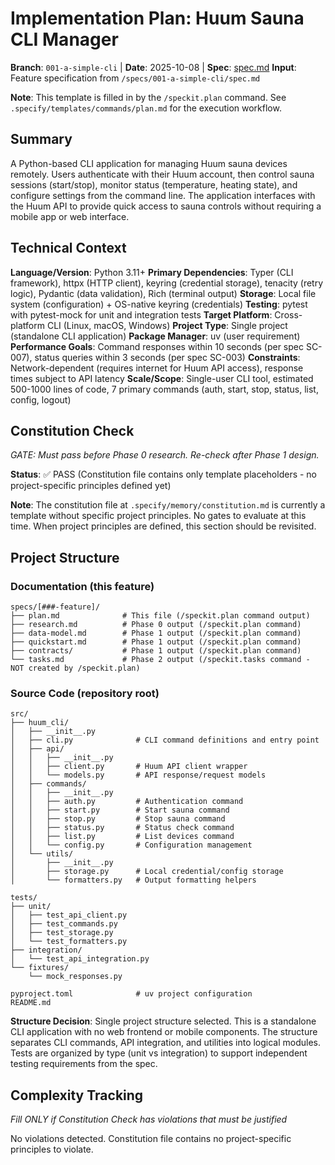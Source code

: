 # Implementation Plan: Huum Sauna CLI Manager

**Branch**: `001-a-simple-cli` | **Date**: 2025-10-08 | **Spec**: [spec.md](./spec.md)
**Input**: Feature specification from `/specs/001-a-simple-cli/spec.md`

**Note**: This template is filled in by the `/speckit.plan` command. See `.specify/templates/commands/plan.md` for the execution workflow.

## Summary

A Python-based CLI application for managing Huum sauna devices remotely. Users authenticate with their Huum account, then control sauna sessions (start/stop), monitor status (temperature, heating state), and configure settings from the command line. The application interfaces with the Huum API to provide quick access to sauna controls without requiring a mobile app or web interface.

## Technical Context

**Language/Version**: Python 3.11+
**Primary Dependencies**: Typer (CLI framework), httpx (HTTP client), keyring (credential storage), tenacity (retry logic), Pydantic (data validation), Rich (terminal output)
**Storage**: Local file system (configuration) + OS-native keyring (credentials)
**Testing**: pytest with pytest-mock for unit and integration tests
**Target Platform**: Cross-platform CLI (Linux, macOS, Windows)
**Project Type**: Single project (standalone CLI application)
**Package Manager**: uv (user requirement)
**Performance Goals**: Command responses within 10 seconds (per spec SC-007), status queries within 3 seconds (per spec SC-003)
**Constraints**: Network-dependent (requires internet for Huum API access), response times subject to API latency
**Scale/Scope**: Single-user CLI tool, estimated 500-1000 lines of code, 7 primary commands (auth, start, stop, status, list, config, logout)

## Constitution Check

*GATE: Must pass before Phase 0 research. Re-check after Phase 1 design.*

**Status**: ✅ PASS (Constitution file contains only template placeholders - no project-specific principles defined yet)

**Note**: The constitution file at `.specify/memory/constitution.md` is currently a template without specific project principles. No gates to evaluate at this time. When project principles are defined, this section should be revisited.

## Project Structure

### Documentation (this feature)

```
specs/[###-feature]/
├── plan.md              # This file (/speckit.plan command output)
├── research.md          # Phase 0 output (/speckit.plan command)
├── data-model.md        # Phase 1 output (/speckit.plan command)
├── quickstart.md        # Phase 1 output (/speckit.plan command)
├── contracts/           # Phase 1 output (/speckit.plan command)
└── tasks.md             # Phase 2 output (/speckit.tasks command - NOT created by /speckit.plan)
```

### Source Code (repository root)

```
src/
├── huum_cli/
│   ├── __init__.py
│   ├── cli.py              # CLI command definitions and entry point
│   ├── api/
│   │   ├── __init__.py
│   │   ├── client.py       # Huum API client wrapper
│   │   └── models.py       # API response/request models
│   ├── commands/
│   │   ├── __init__.py
│   │   ├── auth.py         # Authentication command
│   │   ├── start.py        # Start sauna command
│   │   ├── stop.py         # Stop sauna command
│   │   ├── status.py       # Status check command
│   │   ├── list.py         # List devices command
│   │   └── config.py       # Configuration management
│   └── utils/
│       ├── __init__.py
│       ├── storage.py      # Local credential/config storage
│       └── formatters.py   # Output formatting helpers

tests/
├── unit/
│   ├── test_api_client.py
│   ├── test_commands.py
│   ├── test_storage.py
│   └── test_formatters.py
├── integration/
│   └── test_api_integration.py
└── fixtures/
    └── mock_responses.py

pyproject.toml              # uv project configuration
README.md
```

**Structure Decision**: Single project structure selected. This is a standalone CLI application with no web frontend or mobile components. The structure separates CLI commands, API integration, and utilities into logical modules. Tests are organized by type (unit vs integration) to support independent testing requirements from the spec.

## Complexity Tracking

*Fill ONLY if Constitution Check has violations that must be justified*

No violations detected. Constitution file contains no project-specific principles to violate.
